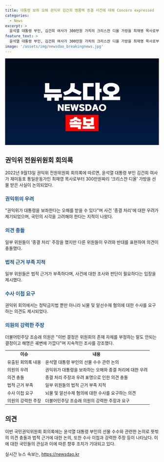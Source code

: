 ```yaml
---
title: 대통령 보좌 오해 권익위 김건희 명품백 종결 사건에 대해 Concern expressed
categories:
  - News
excerpt: >
  윤석열 대통령 부인, 김건희 여사가 300만원 가치의 크리스챤 디올 가방을 최재영 목사로부터 선물받은 사실이 논란이 되고 있습니다. 국민권익위원회(권익위) 전원위원회 회의록에 따르면, 이 사안에 대한 논의가 종결 처리되면서 관련된 성향 일부 위원들의 반대와 우려가 나왔고, 청탁금지법 위반이 아니라는 주장과 대통령 보좌와의 관련성에 대한 우려가 대두되고 있습니다. 또한, 권익위가 이 사안을 확인하기 위한 조사를 진행하지 않았다는 비판도 고조되고 있습니다. 이에 대한 국회 청문회 등을 통해 설명과 결정 배경을 철저히 검토해야 한다는 목소리가 나오고 있습니다.
feature_text: >
  윤석열 대통령 부인, 김건희 여사가 300만원 가치의 크리스챤 디올 가방을 최재영 목사로부터 선물받은 사실이 논란이 되고 있습니다. 국민권익위원회(권익위) 전원위원회 회의록에 따르면, 이 사안에 대한 논의가 종결 처리되면서 관련된 성향 일부 위원들의 반대와 우려가 나왔고, 청탁금지법 위반이 아니라는 주장과 대통령 보좌와의 관련성에 대한 우려가 대두되고 있습니다. 또한, 권익위가 이 사안을 확인하기 위한 조사를 진행하지 않았다는 비판도 고조되고 있습니다. 이에 대한 국회 청문회 등을 통해 설명과 결정 배경을 철저히 검토해야 한다는 목소리가 나오고 있습니다.
image: '/assets/img/newsdao_breakingnews.jpg'
---
```


<p><img src="/assets/img/newsdao_breakingnews.jpg" alt="flaretime 속보" /></p>

<h2 data-ke-size="size26">권익위 전원위원회 회의록</h2>

<p data-ke-size="size16">2022년 9월13일 권익위 전원위원회 회의록에 따르면, 윤석열 대통령 부인 김건희 여사가 재미동포 통일운동가인 최재영 목사로부터 300만원짜리 ‘크리스챤 디올’ 가방을 선물 받은 사실이 논의되었다.</p>

<h3><b><span style="color: #1a5490;">권익위의 우려</span></b></h3>

<p data-ke-size="size16">"권익위가 대통령을 보좌한다는 오해를 받을 수 있다"며 사건 '종결 처리'에 대한 우려가 제기되었으며, 국민의 시각을 고려해야 한다는 지적이 나왔다.</p>

<h3><b><span style="color: #1a5490;">의견 충돌</span></b></h3>

<p data-ke-size="size16">일부 위원들이 '종결 처리' 주장을 했지만 다른 위원들이 우려와 반대를 표현하여 의견이 충돌했다. </p>

<h3><b><span style="color: #1a5490;">법적 근거 부족 지적</span></b></h3>

<p data-ke-size="size16">일부 위원들은 법적 근거가 부족하다며, 사건에 대한 조사와 판단이 필요하다는 입장을 제시했다.</p>

<h3><b><span style="color: #1a5490;">수사 이첩 요구</span></b></h3>

<p data-ke-size="size16">권익위 회의에서는 청탁금지법 뿐만 아니라 뇌물 및 알선수재 혐의에 대한 수사를 요구하는 의견도 제시되었다.</p>

<h3><b><span style="color: #1a5490;">의원의 강력한 주장</span></b></h3>

<p data-ke-size="size16">더불어민주당 조승래 의원은 "이번 결정은 위원회의 존재 자체를 부정하는 말도 안되는 결정이고 해명은 궤변에 가깝다"며 지속적인 조사를 강조했다.</p>

<table>
    <tr>
        <td style="text-align: center; height: 17px;"><b>이슈</b></td>
        <td style="text-align: center; height: 17px;"><b>내용</b></td>
    </tr>
    <tr>
        <td style="text-align: left;">유출된 회의록 내용</td>
        <td style="text-align: left;">윤석열 대통령 부인의 선물 수수 관련 논의</td>
    </tr>
    <tr>
        <td style="text-align: left;">의원의 우려</td>
        <td style="text-align: left;">권익위가 대통령을 보좌하는 오해와 종결 처리에 대한 우려</td>
    </tr>
    <tr>
        <td style="text-align: left;">의견 충돌</td>
        <td style="text-align: left;">종결 처리 주장과 우려 표명으로 인한 의견 충돌</td>
    </tr>
    <tr>
        <td style="text-align: left;">법적 근거 부족</td>
        <td style="text-align: left;">일부 위원들의 법적 근거 부족 지적</td>
    </tr>
    <tr>
        <td style="text-align: left;">수사 이첩 요구</td>
        <td style="text-align: left;">뇌물 및 알선수재 혐의에 대한 수사를 요구하는 의견</td>
    </tr>
    <tr>
        <td style="text-align: left;">의원의 강력한 주장</td>
        <td style="text-align: left;">더불어민주당 조승래 의원의 강력한 주장과 요구</td>
    </tr>
</table>

<h2 data-ke-size="size26">의견</h2>

<p data-ke-size="size16">이번 국민권익위원회 회의록에는 윤석열 대통령 부인의 선물 수수와 관련한 논의로 뜻밖의 의견 충돌과 법적 근거에 대한 논의, 또한 수사 이첩과 강력한 주장 등이 나타났다. 이에 대한 국민들의 관심과 이에 따른 향후 조치가 기대되고 있다.</p>
실시간 뉴스 속보는, <a href="https://newsdao.kr" rel="dofollow">https://newsdao.kr</a>


